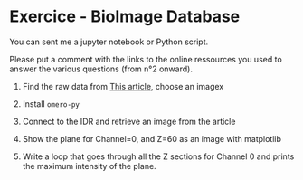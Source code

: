 # Exercice - BioImage Database

You can sent me a jupyter notebook or Python script.

Please put a comment with the links to the online ressources you used to answer the various questions (from n°2 onward).


1. Find the raw data from [This article](https://elifesciences.org/articles/55913), choose an imagex

2. Install `omero-py`

3. Connect to the IDR and retrieve an image from the article

4. Show the plane for Channel=0, and Z=60 as an image with matplotlib

5. Write a loop that goes through all the Z sections for Channel 0 and prints the maximum intensity of the plane.
